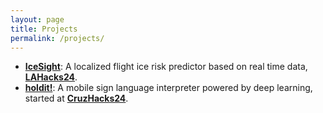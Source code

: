 ```yaml
---
layout: page
title: Projects
permalink: /projects/
---
```


- [**IceSight**](https://github.com/Ben8176/ice-sight/tree/niklas): A localized flight ice risk predictor based on real time data, [**LAHacks24**](https://devpost.com/software/icesight).
- [**holdit!**](https://github.com/holdit-labs): A mobile sign language interpreter powered by deep learning, started at [**CruzHacks24**](https://devpost.com/software/holdit-1b2d9n).



